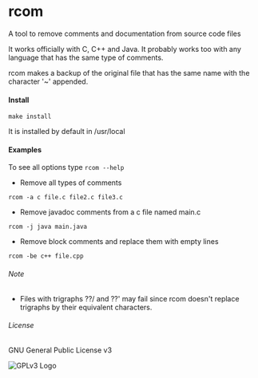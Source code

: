 # rcom
A tool to remove comments and documentation from source code files

It works officially with C, C++ and Java. It probably works too with any language that has the same type of comments.

rcom makes a backup of the original file that has the same name with the character '~' appended.

#### Install

`make install`

It is installed by default in /usr/local

#### Examples

To see all options type ```rcom --help```

* Remove all types of comments 

```rcom -a c file.c file2.c file3.c```

* Remove javadoc comments from a c file named main.c 

```rcom -j java main.java```

* Remove block comments and replace them with empty lines

```rcom -be c++ file.cpp```


###### Note

* Files with trigraphs ??/ and ??' may fail since rcom doesn't replace trigraphs by their equivalent characters.


###### License

GNU General Public License v3

![GPLv3 Logo](http://www.gnu.org/graphics/gplv3-127x51.png "GPLv3 Logo")